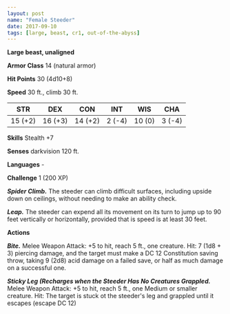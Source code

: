 ```yaml
---
layout: post
name: "Female Steeder"
date: 2017-09-10
tags: [large, beast, cr1, out-of-the-abyss]
---
```


**Large beast, unaligned**

**Armor Class** 14 (natural armor)

**Hit Points** 30 (4d10+8)

**Speed** 30 ft., climb 30 ft.

|   STR   |   DEX   |   CON   |   INT   |   WIS   |   CHA   |
|:-----:|:-----:|:-----:|:-----:|:-----:|:-----:|
| 15 (+2) | 16 (+3) | 14 (+2) | 2 (-4) | 10 (0) | 3 (-4) |

**Skills** Stealth +7

**Senses** darkvision 120 ft.

**Languages** -

**Challenge** 1 (200 XP)

***Spider Climb.*** The steeder can climb difficult surfaces, including upside down on ceilings, without needing to make an ability check.

***Leap.*** The steeder can expend all its movement on its turn to jump up to 90 feet vertically or horizontally, provided that is speed is at least 30 feet.

**Actions**

***Bite.*** Melee Weapon Attack: +5 to hit, reach 5 ft., one creature. Hit: 7 (1d8 + 3) piercing damage, and the target must make a DC 12 Constitution saving throw, taking 9 (2d8) acid damage on a failed save, or half as much damage on a successful one.

***Sticky Leg (Recharges when the Steeder Has No Creatures Grappled.*** Melee Weapon Attack: +5 to hit, reach 5 ft., one Medium or smaller creature. Hit: The target is stuck ot the steeder's leg and grappled until it escapes (escape DC 12)

